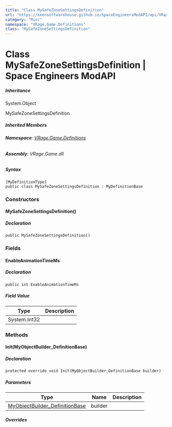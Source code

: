 ```yaml
---
title: "Class MySafeZoneSettingsDefinition"
url: "https://keensoftwarehouse.github.io/SpaceEngineersModAPI/api/VRage.Game.Definitions.MySafeZoneSettingsDefinition.html"
category: "Misc"
namespace: "VRage.Game.Definitions"
class: "MySafeZoneSettingsDefinition"
---
```


# Class MySafeZoneSettingsDefinition | Space Engineers ModAPI

##### Inheritance

System.Object

MySafeZoneSettingsDefinition

##### Inherited Members

###### **Namespace**: [VRage.Game.Definitions](https://keensoftwarehouse.github.io/SpaceEngineersModAPI/api/VRage.Game.Definitions.html)

###### **Assembly**: VRage.Game.dll

##### Syntax

```
[MyDefinitionType]
public class MySafeZoneSettingsDefinition : MyDefinitionBase
```

### Constructors

#### MySafeZoneSettingsDefinition()

##### Declaration

```
public MySafeZoneSettingsDefinition()
```

### Fields

#### EnableAnimationTimeMs

##### Declaration

```
public int EnableAnimationTimeMs
```

##### Field Value

| Type | Description |
| --- | --- |
| System.Int32 |     |

### Methods

#### Init(MyObjectBuilder\_DefinitionBase)

##### Declaration

```
protected override void Init(MyObjectBuilder_DefinitionBase builder)
```

##### Parameters

| Type | Name | Description |
| --- | --- | --- |
| [MyObjectBuilder\_DefinitionBase](https://keensoftwarehouse.github.io/SpaceEngineersModAPI/api/VRage.Game.MyObjectBuilder_DefinitionBase.html) | builder |     |

##### Overrides